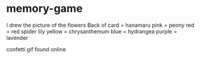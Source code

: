 # memory-game

I drew the picture of the flowers
Back of card = hanamaru
pink = peony
red = red spider lily
yellow = chrysanthemum
blue = hydrangea
purple = lavender

confetti gif found online
